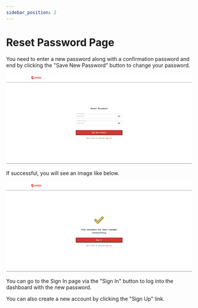 ```yaml
---
sidebar_position: 2
---
```


# Reset Password Page

You need to enter a new password along with a confirmation password and end by clicking the "Save New Password" button to change your password.

![](/img/screenshots/website-application-usage/change-password/reset-password/reset-password-1.png)

If successful, you will see an image like below.

![](/img/screenshots/website-application-usage/change-password/reset-password/reset-password-2.png)

You can go to the Sign In page via the "Sign In" button to log into the dashboard with the new password.

You can also create a new account by clicking the "Sign Up" link.